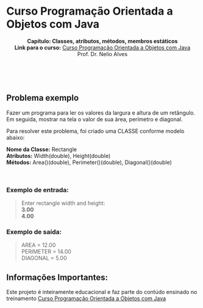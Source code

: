# Curso Programação Orientada a Objetos com Java
<p align='center'>
<b>Capítulo: Classes, atributos, métodos, membros estáticos</b> <br>
<b>Link para o curso:</b> <a href="https://www.udemy.com/course/java-curso-completo">Curso Programação Orientada a Objetos com Java</a> <br>
Prof. Dr. Nelio Alves
</p>

<br><br><br>

<h2>Problema exemplo</h2>
<p>Fazer um programa para ler os valores da largura e altura de um retângulo. Em seguida, mostrar na tela o valor de sua área, perímetro e diagonal.</p>
<p>Para resolver este problema, foi criado uma CLASSE conforme modelo abaixo:</p>
<p><b>Nome da Classe:</b> Rectangle<br>
<b>Atributos:</b> Width(double), Height(double)<br>
<b>Métodos:</b> Area()(double), Perimeter()(double), Diagonal()(double)</p><br>

<h3>Exemplo de entrada:</h3>
<blockquote>
<p>Enter rectangle width and height:<br>
<b>3.00</b><br>
<b>4.00</b><br></p>
</blockquote>

<h3>Exemplo de saída:</h3>
<blockquote>
<p>AREA = 12.00<br>
PERIMETER = 14.00<br>
DIAGONAL = 5.00</p>
</blockquote>

<h2>Informações Importantes:</h2>
<p>Este projeto é inteiramente educacional e faz parte do contúdo ensinado no treinamento <a href="https://www.udemy.com/course/java-curso-completo">Curso Programação Orientada a Objetos com Java</a></p>
